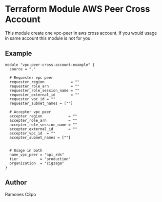 Terraform Module AWS Peer Cross Account
======================================
This module create one vpc-peer in aws cross account. If you would usage in same account this module is not for you.

Example
---------
```hcl-terraform
module "vpc-peer-cross-account-example" {
  source = "."

  # Requester vpc peer
  requester_region            = ""
  requester_role_arn          = ""
  requester_role_session_name = ""
  requester_external_id       = ""
  requester_vpc_id = ""
  requester_subnet_names = [""]

  # Accepter vpc peer
  accepter_region            = ""
  accepter_role_arn          = ""
  accepter_role_session_name = ""
  accepter_external_id       = ""
  accepter_vpc_id  = ""
  accepter_subnet_names = [""]


  # Usage in both
  name_vpc_peer = "api_rds"
  tier          = "production"
  organization  = "zigzaga"
}
```
Author
------
Ramones C3po
